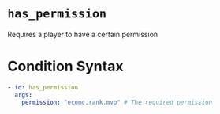 # `has_permission`

Requires a player to have a certain permission

# Condition Syntax
```yaml
- id: has_permission
  args:
    permission: "ecomc.rank.mvp" # The required permission
```
